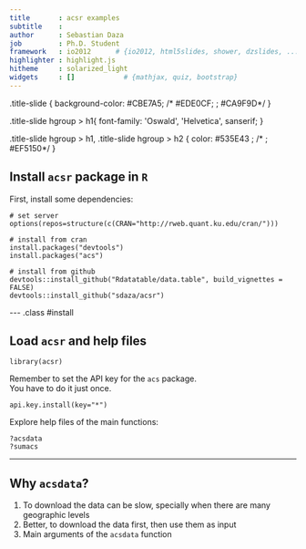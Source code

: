 ```yaml
---
title       : acsr examples
subtitle    : 
author      : Sebastian Daza
job         : Ph.D. Student
framework   : io2012      # {io2012, html5slides, shower, dzslides, ...}
highlighter : highlight.js
hitheme     : solarized_light
widgets     : []            # {mathjax, quiz, bootstrap}
---
```


.title-slide {
  background-color: #CBE7A5; /* #EDE0CF; ; #CA9F9D*/
}

.title-slide hgroup > h1{
 font-family: 'Oswald', 'Helvetica', sanserif; 
}

.title-slide hgroup > h1, 
.title-slide hgroup > h2 {
  color: #535E43 ;  /* ; #EF5150*/
}


## Install `acsr` package in `R`

First, install some dependencies:  

```
# set server
options(repos=structure(c(CRAN="http://rweb.quant.ku.edu/cran/")))

# install from cran
install.packages("devtools")
install.packages("acs")

# install from github
devtools::install_github("Rdatatable/data.table", build_vignettes = FALSE)
devtools::install_github("sdaza/acsr")
```

--- .class #install

## Load `acsr` and help files

```
library(acsr)
```

Remember to set the API key for the `acs` package.  
You have to do it just once.

```
api.key.install(key="*")
```

Explore help files of the main functions: 
```
?acsdata
?sumacs
```

----

## Why `acsdata`?

1. To download the data can be slow, specially when there are many geographic levels
2. Better, to download the data first, then use them as input 
3. Main arguments of the `acsdata` function
